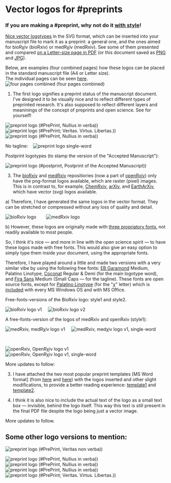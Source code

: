 # Vector logos for #preprints

### If you are making a #preprint, why not do it [with style](https://www.youtube.com/watch?v=tEFlrd4buE4&t=414s)!

[Nice vector logotypes](/preprint_logos/svg_files) in the SVG format, which can be inserted into your manuscript file to mark it as a preprint: a general one, and the ones aimed for bioRχiv (bioRxiv) or medRχiv (medRxiv). See some of them presented and compared [on a Letter-size page in PDF](/preprint_logos/preprint_logos_presented.pdf) (or this document saved as [PNG](/preprint_logos/preprint_logos_presented.png) and [JPG](/preprint_logos/preprint_logos_presented.jpg)).

Below, are examples (four combined pages) how these logos can be placed in the standard manuscript file (A4 or Letter size).<br> 
The individual pages can be seen [here](/preprint_logos/page_examples/).
![four pages combined (four pages combined)](/preprint_logos/page_examples/pages-4-combined.png)

1) The first logo signifies a preprint status of the manuscript document. I've designed it to be visually nice and to reflect different types of preprinted research. It's also supposed to reflect different layers and meaninings of the concept of preprints and open science.
See for yourself!

![preprint logo (#PrePrint, Nullius in verba))](/preprint_logos/svg_files/preprint_logo_full_v1.svg) &nbsp;&nbsp;&nbsp;&nbsp;&nbsp;&nbsp; 
![preprint logo (#PrePrint; Veritas. Virtus. Libertas.))](/preprint_logos/svg_files/preprint_logo_full_v2.svg) &nbsp;&nbsp;
![preprint logo (#PrePrint, Nullius in verba))](/preprint_logos/svg_files/preprint_logo_full_v4c.svg)

No tagline: &nbsp;&nbsp;
![preprint logo single-word](/preprint_logos/svg_files/preprint_logo_single-word_v1.svg)

Postprint logotypes (to stamp the version of the "Accepted Manuscript"):

![preprint logo (#postprint, Postprint of the Accepted Manuscript))](/preprint_logos/svg_files/postprint_v1b.svg) &nbsp;&nbsp;

3) The [bioRxiv](https://www.biorxiv.org/) and [medRxiv](https://www.medrxiv.org/) repositiories (now a part of [openRxiv](https://www.cshl.edu/the-natural-evolution-of-biorxiv-and-medrxiv/)) only have the png-format logos available, which are raster (pixel) images. This is in contrast to, for example, [ChemRxiv](https://chemrxiv.org/engage/chemrxiv/public-dashboard), [arXiv](https://arxiv.org/), and [EarthArXiv](https://eartharxiv.github.io/resources.html), which have vector (svg) logos available.

a) Therefore, I have generated the same logos in the vector format. They can be stretched or compressed without any loss of quality and detail.

![bioRxiv logo](/preprint_logos/svg_files/bioRxiv_logo_full.svg) &nbsp;&nbsp;&nbsp;&nbsp;&nbsp;&nbsp; ![medRxiv logo](/preprint_logos/svg_files/medRxiv_logo_full.svg)

b) However, these logos are originally made with [three propriatory fonts](http://disq.us/p/32uc0ua), not readily available to most people. 

So, I think it's nice — and more in line with the open science spirit — to have these logos made with free fonts. This would also give an easy option to simply type them inside your document, using the appropriate fonts.

Therefore, I have played around a little and made two versions with a very similar vibe by using the following free fonts: [EB Garamond](http://www.georgduffner.at/ebgaramond/) Medium, Palatino Linotype, [Coconat](https://www.collletttivo.it/typefaces/coconat) Regular & Demi (for the main logotype word), and [Fira Sans](https://fonts.google.com/specimen/Fira+Sans) Medium (Small Caps — for the tagline). These fonts are open source fonts, except for [Palatino Linotype](https://learn.microsoft.com/en-us/typography/font-list/palatino-linotype) (for the "χ" letter) which is [included](https://learn.microsoft.com/en-us/typography/font-list/palatino-linotype) with every MS Windows OS and with MS Office.

Free-fonts-versions of the BioRxiv logo: style1 and style2.

![bioRxiv logo v1](/preprint_logos/svg_files/bioRxiv_logo_full_free-fonts-version_style1.svg) &nbsp;&nbsp;&nbsp; ![bioRxiv logo v2](/preprint_logos/svg_files/bioRxiv_logo_full_free-fonts-version_style2.svg) 

A free-fonts-version of the logos of medRxiv and openRxiv (style1):

![medRxiv, medRχiv logo v1](/preprint_logos/svg_files/medRxiv_logo_full_free-fonts-version_style1.svg) &nbsp;&nbsp;&nbsp; ![medRxiv, medχiv logo v1, single-word](/preprint_logos/svg_files/medRxiv_logo_name-only_free-fonts-version_style1.svg)

<br>

![openRxiv, OpenRχiv logo v1](/preprint_logos/svg_files/openRxiv_logo_full_free-fonts-version_style1.svg) &nbsp;&nbsp;&nbsp; ![openRxiv, OpenRχiv logo v1, single-word](/preprint_logos/svg_files/openRxiv_logo_name-only_free-fonts-version_style1.svg)

More updates to follow:

3) I have attached the two most popular preprint templates [MS Word format] (from [here](https://github.com/finkelsteinlab/BioRxiv-Template) and [here](https://github.com/chrelli/bioRxiv-word-template)) with the logos inserted and other slight modifications, to provide a better reading experience: [template1](/preprint_logos/preprint_BioRxiv_Template_MS-Word_Finkelstein_ver-mv1.docx) and [template2](/preprint_logos/preprint_BioRxiv_Template_MS-Word_Ebbesen_ver-mv1.docx).

4) I think it is also nice to include the actual text of the logo as a small text box — invisible, behind the logo itself. This way this text is still present in the final PDF file despite the logo being just a vector image.

More updates to follow.

## Some other logo versions to mention:

![preprint logo (#PrePrint, Veritas non verba))](/preprint_logos/svg_files/preprint_logo_full_v3.svg) 

![preprint logo (#PrePrint, Nullius in verba))](/preprint_logos/svg_files/preprint_logo_full_v4a-lora-it.svg) &nbsp;&nbsp;&nbsp; 
![preprint logo (#PrePrint, Nullius in verba))](/preprint_logos/svg_files/preprint_logo_full_v4b-lora-it-col.svg) &nbsp;&nbsp;&nbsp; 
![preprint logo (#PrePrint, Nullius in verba))](/preprint_logos/svg_files/preprint_logo_full_v4c.svg) &nbsp;&nbsp;&nbsp; 
![preprint logo (#PrePrint;  Veritas. Virtus. Libertas.))](/preprint_logos/svg_files/preprint_logo_full_v4d.svg)
